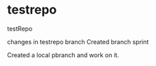 testrepo
========

testRepo
 
 
 changes in testrepo branch
 Created branch sprint
 
 Created a local pbranch and work on it.